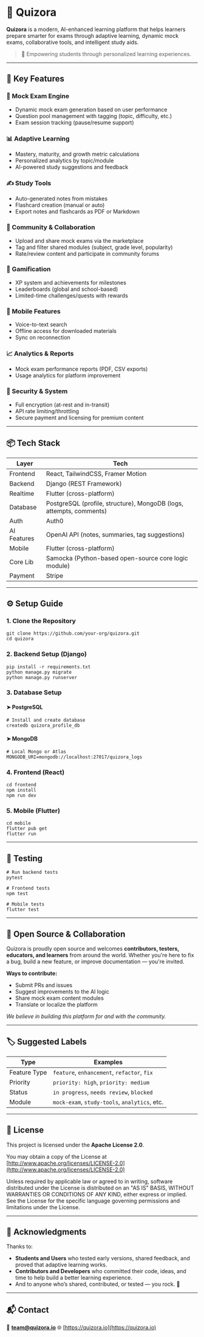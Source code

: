 # 📘 Quizora

**Quizora** is a modern, AI-enhanced learning platform that helps learners prepare smarter for exams through adaptive learning, dynamic mock exams, collaborative tools, and intelligent study aids.

> 🚀 Empowering students through personalized learning experiences.

---

## 🧠 Key Features

### 🎯 Mock Exam Engine
- Dynamic mock exam generation based on user performance
- Question pool management with tagging (topic, difficulty, etc.)
- Exam session tracking (pause/resume support)

### 📊 Adaptive Learning
- Mastery, maturity, and growth metric calculations
- Personalized analytics by topic/module
- AI-powered study suggestions and feedback

### ✍️ Study Tools
- Auto-generated notes from mistakes
- Flashcard creation (manual or auto)
- Export notes and flashcards as PDF or Markdown

### 👥 Community & Collaboration
- Upload and share mock exams via the marketplace
- Tag and filter shared modules (subject, grade level, popularity)
- Rate/review content and participate in community forums

### 🧩 Gamification
- XP system and achievements for milestones
- Leaderboards (global and school-based)
- Limited-time challenges/quests with rewards

### 📱 Mobile Features
- Voice-to-text search
- Offline access for downloaded materials
- Sync on reconnection

### 📈 Analytics & Reports
- Mock exam performance reports (PDF, CSV exports)
- Usage analytics for platform improvement

### 🔐 Security & System
- Full encryption (at-rest and in-transit)
- API rate limiting/throttling
- Secure payment and licensing for premium content

---

## 📦 Tech Stack

| Layer       | Tech                                                                 |
|-------------|----------------------------------------------------------------------|
| Frontend    | React, TailwindCSS, Framer Motion                                    |
| Backend     | Django (REST Framework)                                              |
| Realtime    | Flutter (cross-platform)                                             |
| Database    | PostgreSQL (profile, structure), MongoDB (logs, attempts, comments)  |
| Auth        | Auth0                                                                |
| AI Features | OpenAI API (notes, summaries, tag suggestions)                       |
| Mobile      | Flutter (cross-platform)                                             |
| Core Lib    | Samocka (Python-based open-source core logic module)                 |
| Payment     | Stripe                                                               |


---

## ⚙️ Setup Guide

### 1. Clone the Repository

```
git clone https://github.com/your-org/quizora.git
cd quizora
```

### 2. Backend Setup (Django)

```
pip install -r requirements.txt
python manage.py migrate
python manage.py runserver
```

### 3. Database Setup

#### ➤ PostgreSQL

```
# Install and create database
createdb quizora_profile_db
```

#### ➤ MongoDB

```
# Local Mongo or Atlas
MONGODB_URI=mongodb://localhost:27017/quizora_logs
```

### 4. Frontend (React)

```
cd frontend
npm install
npm run dev
```

### 5. Mobile (Flutter)

```
cd mobile
flutter pub get
flutter run
```

---

## 🧪 Testing

```
# Run backend tests
pytest

# Frontend tests
npm test

# Mobile tests
flutter test
```

---

## 🤝 Open Source & Collaboration

Quizora is proudly open source and welcomes **contributors, testers, educators, and learners** from around the world. Whether you're here to fix a bug, build a new feature, or improve documentation — you're invited.

**Ways to contribute:**

* Submit PRs and issues
* Suggest improvements to the AI logic
* Share mock exam content modules
* Translate or localize the platform

*We believe in building this platform for and with the community.*

---

## 🏷️ Suggested Labels

| Type         | Examples                                      |
| ------------ | --------------------------------------------- |
| Feature Type | `feature`, `enhancement`, `refactor`, `fix`   |
| Priority     | `priority: high`, `priority: medium`          |
| Status       | `in progress`, `needs review`, `blocked`      |
| Module       | `mock-exam`, `study-tools`, `analytics`, etc. |

---

## 📄 License

This project is licensed under the **Apache License 2.0**.

You may obtain a copy of the License at
[http://www.apache.org/licenses/LICENSE-2.0](http://www.apache.org/licenses/LICENSE-2.0)

Unless required by applicable law or agreed to in writing, software
distributed under the License is distributed on an "AS IS" BASIS,
WITHOUT WARRANTIES OR CONDITIONS OF ANY KIND, either express or implied.
See the License for the specific language governing permissions and
limitations under the License.

---

## 🙌 Acknowledgments

Thanks to:
- **Students and Users** who tested early versions, shared feedback, and proved that adaptive learning works.
- **Contributors and Developers** who committed their code, ideas, and time to help build a better learning experience.
- And to anyone who’s shared, contributed, or tested — you rock. 💙

---

## 📬 Contact

💌 **[team@quizora.io](mailto:razstviendev@gmail.com)**
🌐 [https://quizora.io](https://quizora.io)

```